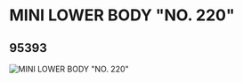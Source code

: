 # MINI LOWER BODY "NO. 220"
## 95393
![MINI LOWER BODY "NO. 220"](https://lc-www-live-s.legocdn.com/media/bricks/5/2/4667800.jpg)